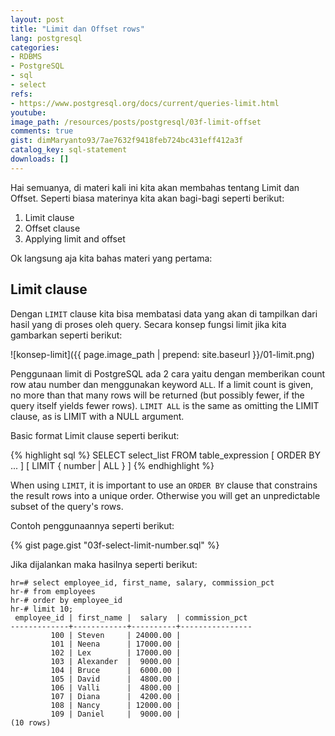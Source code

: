 ```yaml
---
layout: post
title: "Limit dan Offset rows"
lang: postgresql
categories:
- RDBMS
- PostgreSQL
- sql
- select
refs: 
- https://www.postgresql.org/docs/current/queries-limit.html
youtube: 
image_path: /resources/posts/postgresql/03f-limit-offset
comments: true
gist: dimMaryanto93/7ae7632f9418feb724bc431eff412a3f
catalog_key: sql-statement
downloads: []
---
```


Hai semuanya, di materi kali ini kita akan membahas tentang Limit dan Offset. Seperti biasa materinya kita akan bagi-bagi seperti berikut:

1. Limit clause
2. Offset clause
3. Applying limit and offset

Ok langsung aja kita bahas materi yang pertama:

## Limit clause

Dengan `LIMIT` clause kita bisa membatasi data yang akan di tampilkan dari hasil yang di proses oleh query. Secara konsep fungsi limit jika kita gambarkan seperti berikut:

![konsep-limit]({{ page.image_path | prepend: site.baseurl }}/01-limit.png)

Penggunaan limit di PostgreSQL ada 2 cara yaitu dengan memberikan count row atau number dan menggunakan keyword `ALL`. If a limit count is given, no more than that many rows will be returned (but possibly fewer, if the query itself yields fewer rows). `LIMIT ALL` is the same as omitting the LIMIT clause, as is LIMIT with a NULL argument.

Basic format Limit clause seperti berikut:

{% highlight sql %}
SELECT select_list
FROM table_expression
[ ORDER BY ... ]
[ LIMIT { number | ALL } ]
{% endhighlight %}

When using `LIMIT`, it is important to use an `ORDER BY` clause that constrains the result rows into a unique order. Otherwise you will get an unpredictable subset of the query's rows.

Contoh penggunaannya seperti berikut:

{% gist page.gist "03f-select-limit-number.sql" %}

Jika dijalankan maka hasilnya seperti berikut:

```postgresql-console
hr=# select employee_id, first_name, salary, commission_pct
hr-# from employees
hr-# order by employee_id
hr-# limit 10;
 employee_id | first_name |  salary  | commission_pct
-------------+------------+----------+----------------
         100 | Steven     | 24000.00 |
         101 | Neena      | 17000.00 |
         102 | Lex        | 17000.00 |
         103 | Alexander  |  9000.00 |
         104 | Bruce      |  6000.00 |
         105 | David      |  4800.00 |
         106 | Valli      |  4800.00 |
         107 | Diana      |  4200.00 |
         108 | Nancy      | 12000.00 |
         109 | Daniel     |  9000.00 |
(10 rows)
```